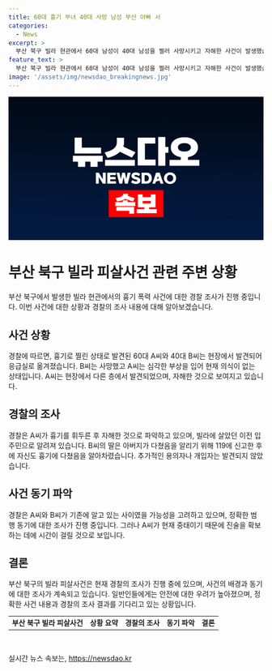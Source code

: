 ```yaml
---
title: 60대 흉기 부녀 40대 사망 남성 부산 아빠 서
categories:
  - News
excerpt: >
  부산 북구 빌라 현관에서 60대 남성이 40대 남성을 찔러 사망시키고 자해한 사건이 발생했습니다. 피해자의 딸이 119에 신고한 후 현장에서 발견되었고, 경찰은 A씨가 흉기를 사용한 것으로 추정했습니다. A씨는 이사를 간 이주민으로, 흉기 한 자루가 발견됐으며, 경찰은 동기 파악에 노력 중입니다. 현재 A씨는 중태이고, B씨는 사망했으며, 다른 인물의 개입은 없는 것으로 보입니다. (150자)
feature_text: >
  부산 북구 빌라 현관에서 60대 남성이 40대 남성을 찔러 사망시키고 자해한 사건이 발생했습니다. 피해자의 딸이 119에 신고한 후 현장에서 발견되었고, 경찰은 A씨가 흉기를 사용한 것으로 추정했습니다. A씨는 이사를 간 이주민으로, 흉기 한 자루가 발견됐으며, 경찰은 동기 파악에 노력 중입니다. 현재 A씨는 중태이고, B씨는 사망했으며, 다른 인물의 개입은 없는 것으로 보입니다. (150자)
image: '/assets/img/newsdao_breakingnews.jpg'
---
```


<p><img src="/assets/img/newsdao_breakingnews.jpg" alt="flaretime 속보" /></p>

<h1 data-ke-size="size16">부산 북구 빌라 피살사건 관련 주변 상황</h1>

<p data-ke-size="size16">부산 북구에서 발생한 빌라 현관에서의 흉기 폭력 사건에 대한 경찰 조사가 진행 중입니다. 이번 사건에 대한 상황과 경찰의 조사 내용에 대해 알아보겠습니다.</p>

<h2 data-ke-size="size26">사건 상황</h2>

<p data-ke-size="size16">경찰에 따르면, 흉기로 찔린 상태로 발견된 60대 A씨와 40대 B씨는 현장에서 발견되어 응급실로 옮겨졌습니다. B씨는 사망했고 A씨는 심각한 부상을 입어 현재 의식이 없는 상태입니다. A씨는 현장에서 다른 층에서 발견되었으며, 자해한 것으로 보여지고 있습니다.</p>

<h2 data-ke-size="size26">경찰의 조사</h2>

<p data-ke-size="size16">경찰은 A씨가 흉기를 휘두른 후 자해한 것으로 파악하고 있으며, 빌라에 살았던 이전 입주민으로 알려져 있습니다. B씨의 딸은 아버지가 다쳤음을 알리기 위해 119에 신고한 후에 자신도 흉기에 다쳤음을 알아차렸습니다. 추가적인 용의자나 개입자는 발견되지 않았습니다.</p>

<h2 data-ke-size="size26">사건 동기 파악</h2>

<p data-ke-size="size16">경찰은 A씨와 B씨가 기존에 알고 있는 사이였을 가능성을 고려하고 있으며, 정확한 범행 동기에 대한 조사가 진행 중입니다. 그러나 A씨가 현재 중태이기 때문에 진술을 확보하는 데에 시간이 걸릴 것으로 보입니다.</p>

<h2 data-ke-size="size26">결론</h2>

<p data-ke-size="size16">부산 북구의 빌라 피살사건은 현재 경찰의 조사가 진행 중에 있으며, 사건의 배경과 동기에 대한 조사가 계속되고 있습니다. 일반인들에게는 안전에 대한 우려가 높아졌으며, 정확한 사건 내용과 경찰의 조사 결과를 기다리고 있는 상황입니다.</p>

<table>
  <tbody>
    <tr>
      <td style="text-align: center; height: 17px;"><b>부산 북구 빌라 피살사건</b></td>
      <td style="text-align: center; height: 17px;"><b>상황 요약</b></td>
      <td style="text-align: center; height: 17px;"><b>경찰의 조사</b></td>
      <td style="text-align: center; height: 17px;"><b>동기 파악</b></td>
      <td style="text-align: center; height: 17px;"><b>결론</b></td>
    </tr>
  </tbody>
</table>

<p data-ke-size="size16">&nbsp;</p>
실시간 뉴스 속보는, <a href="https://newsdao.kr" rel="dofollow">https://newsdao.kr</a>


